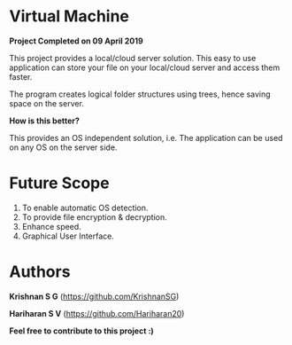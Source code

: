 # Virtual Machine

**Project Completed on 09 April 2019**

This project provides a local/cloud server solution. This easy to use application can store your file on your local/cloud server and access them faster.

The program creates logical folder structures using trees, hence saving space on the server.

**How is this better?**

This provides an OS independent solution, i.e. The application can be used on any OS on the server side.

# Future Scope
1. To enable automatic OS detection.
2. To provide file encryption & decryption.
3. Enhance speed.
4. Graphical User Interface.

# Authors

**Krishnan S G**    (https://github.com/KrishnanSG)

**Hariharan S V**  (https://github.com/Hariharan20)


**Feel free to contribute to this project :)**

